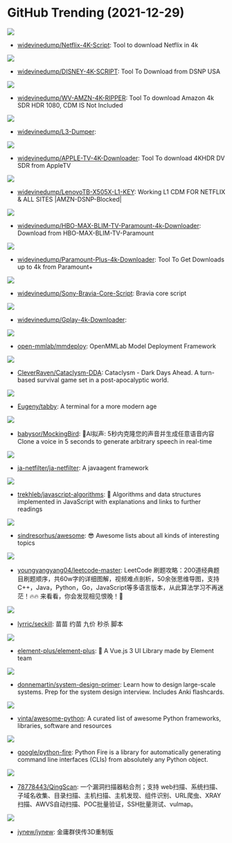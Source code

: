 # GitHub Trending (2021-12-29)

![](https://img.shields.io/badge/Python-New%20204-green?style=flat-square&logo=appveyor)
- [widevinedump/Netflix-4K-Script](https://github.com/widevinedump/Netflix-4K-Script): Tool to download Netflix in 4k

![](https://img.shields.io/badge/Python-New%20103-green?style=flat-square&logo=appveyor)
- [widevinedump/DISNEY-4K-SCRIPT](https://github.com/widevinedump/DISNEY-4K-SCRIPT): Tool To Download from DSNP USA

![](https://img.shields.io/badge/Python-New%20161-green?style=flat-square&logo=appveyor)
- [widevinedump/WV-AMZN-4K-RIPPER](https://github.com/widevinedump/WV-AMZN-4K-RIPPER): Tool To download Amazon 4k SDR HDR 1080, CDM IS Not Included

![](https://img.shields.io/badge/JavaScript-New%2053-green?style=flat-square&logo=appveyor)
- [widevinedump/L3-Dumper](https://github.com/widevinedump/L3-Dumper): 

![](https://img.shields.io/badge/Python-New%2095-green?style=flat-square&logo=appveyor)
- [widevinedump/APPLE-TV-4K-Downloader](https://github.com/widevinedump/APPLE-TV-4K-Downloader): Tool To download 4KHDR DV SDR from AppleTV

![](https://img.shields.io/badge/none-New%2044-green?style=flat-square&logo=appveyor)
- [widevinedump/LenovoTB-X505X-L1-KEY](https://github.com/widevinedump/LenovoTB-X505X-L1-KEY): Working L1 CDM FOR NETFLIX & ALL SITES |AMZN-DSNP-Blocked|

![](https://img.shields.io/badge/Python-New%2042-green?style=flat-square&logo=appveyor)
- [widevinedump/HBO-MAX-BLIM-TV-Paramount-4k-Downloader](https://github.com/widevinedump/HBO-MAX-BLIM-TV-Paramount-4k-Downloader): Download from HBO-MAX-BLIM-TV-Paramount

![](https://img.shields.io/badge/Python-New%2038-green?style=flat-square&logo=appveyor)
- [widevinedump/Paramount-Plus-4k-Downloader](https://github.com/widevinedump/Paramount-Plus-4k-Downloader): Tool To Get Downloads up to 4k from Paramount+

![](https://img.shields.io/badge/Python-New%2031-green?style=flat-square&logo=appveyor)
- [widevinedump/Sony-Bravia-Core-Script](https://github.com/widevinedump/Sony-Bravia-Core-Script): Bravia core script

![](https://img.shields.io/badge/Python-New%2041-green?style=flat-square&logo=appveyor)
- [widevinedump/Gplay-4k-Downloader](https://github.com/widevinedump/Gplay-4k-Downloader): 

![](https://img.shields.io/badge/C%2B%2B-New%2044-green?style=flat-square&logo=appveyor)
- [open-mmlab/mmdeploy](https://github.com/open-mmlab/mmdeploy): OpenMMLab Model Deployment Framework

![](https://img.shields.io/badge/C%2B%2B-New%2017-green?style=flat-square&logo=appveyor)
- [CleverRaven/Cataclysm-DDA](https://github.com/CleverRaven/Cataclysm-DDA): Cataclysm - Dark Days Ahead. A turn-based survival game set in a post-apocalyptic world.

![](https://img.shields.io/badge/TypeScript-New%20170-green?style=flat-square&logo=appveyor)
- [Eugeny/tabby](https://github.com/Eugeny/tabby): A terminal for a more modern age

![](https://img.shields.io/badge/JavaScript-New%20601-green?style=flat-square&logo=appveyor)
- [babysor/MockingBird](https://github.com/babysor/MockingBird): 🚀AI拟声: 5秒内克隆您的声音并生成任意语音内容 Clone a voice in 5 seconds to generate arbitrary speech in real-time

![](https://img.shields.io/badge/Java-New%2099-green?style=flat-square&logo=appveyor)
- [ja-netfilter/ja-netfilter](https://github.com/ja-netfilter/ja-netfilter): A javaagent framework

![](https://img.shields.io/badge/JavaScript-New%20314-green?style=flat-square&logo=appveyor)
- [trekhleb/javascript-algorithms](https://github.com/trekhleb/javascript-algorithms): 📝 Algorithms and data structures implemented in JavaScript with explanations and links to further readings

![](https://img.shields.io/badge/none-New%20342-green?style=flat-square&logo=appveyor)
- [sindresorhus/awesome](https://github.com/sindresorhus/awesome): 😎 Awesome lists about all kinds of interesting topics

![](https://img.shields.io/badge/none-New%20244-green?style=flat-square&logo=appveyor)
- [youngyangyang04/leetcode-master](https://github.com/youngyangyang04/leetcode-master): LeetCode 刷题攻略：200道经典题目刷题顺序，共60w字的详细图解，视频难点剖析，50余张思维导图，支持C++，Java，Python，Go，JavaScript等多语言版本，从此算法学习不再迷茫！🔥🔥 来看看，你会发现相见恨晚！🚀

![](https://img.shields.io/badge/Java-New%209-green?style=flat-square&logo=appveyor)
- [lyrric/seckill](https://github.com/lyrric/seckill): 苗苗 约苗 九价 秒杀 脚本

![](https://img.shields.io/badge/Vue-New%2028-green?style=flat-square&logo=appveyor)
- [element-plus/element-plus](https://github.com/element-plus/element-plus): 🎉 A Vue.js 3 UI Library made by Element team

![](https://img.shields.io/badge/Python-New%20289-green?style=flat-square&logo=appveyor)
- [donnemartin/system-design-primer](https://github.com/donnemartin/system-design-primer): Learn how to design large-scale systems. Prep for the system design interview. Includes Anki flashcards.

![](https://img.shields.io/badge/Python-New%20167-green?style=flat-square&logo=appveyor)
- [vinta/awesome-python](https://github.com/vinta/awesome-python): A curated list of awesome Python frameworks, libraries, software and resources

![](https://img.shields.io/badge/Python-New%20178-green?style=flat-square&logo=appveyor)
- [google/python-fire](https://github.com/google/python-fire): Python Fire is a library for automatically generating command line interfaces (CLIs) from absolutely any Python object.

![](https://img.shields.io/badge/Python-New%2021-green?style=flat-square&logo=appveyor)
- [78778443/QingScan](https://github.com/78778443/QingScan): 一个漏洞扫描器粘合剂；支持 web扫描、系统扫描、子域名收集、目录扫描、主机扫描、主机发现、组件识别、URL爬虫、XRAY扫描、AWVS自动扫描、POC批量验证，SSH批量测试、vulmap。

![](https://img.shields.io/badge/C%23-New%2026-green?style=flat-square&logo=appveyor)
- [jynew/jynew](https://github.com/jynew/jynew): 金庸群侠传3D重制版

